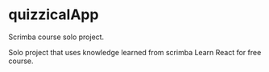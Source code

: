 # quizzicalApp
Scrimba course solo project.

Solo project that uses knowledge learned from scrimba Learn React for free course.
